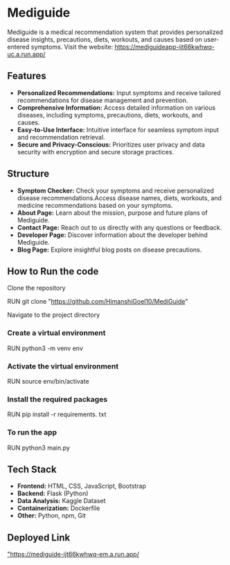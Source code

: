 # Mediguide

Mediguide is a medical recommendation system that provides personalized disease insights, precautions, diets, workouts, and causes based on user-entered symptoms.
Visit the website: https://mediguideapp-ijt66kwhwq-uc.a.run.app/

## Features

- **Personalized Recommendations:** Input symptoms and receive tailored recommendations for disease management and prevention.
- **Comprehensive Information:** Access detailed information on various diseases, including symptoms, precautions, diets, workouts, and causes.
- **Easy-to-Use Interface:** Intuitive interface for seamless symptom input and recommendation retrieval.
- **Secure and Privacy-Conscious:** Prioritizes user privacy and data security with encryption and secure storage practices.

## Structure

- **Symptom Checker:** Check your symptoms and receive personalized disease recommendations.Access disease names, diets, workouts, and medicine recommendations based on your symptoms.
- **About Page:** Learn about the mission, purpose and future plans of Mediguide.
- **Contact Page:** Reach out to us directly with any questions or feedback.
- **Developer Page:** Discover information about the developer behind Mediguide.
- **Blog Page:** Explore insightful blog posts on disease precautions.

## How to Run the code

Clone the repository

RUN git clone "https://github.com/HimanshiGoel10/MediGuide"

Navigate to the project directory

### Create a virtual environment
RUN python3 -m venv env

### Activate the virtual environment 
RUN source env/bin/activate

### Install the required packages 
RUN pip install -r requirements. txt

### To run the app 
RUN python3 main.py 

## Tech Stack

- **Frontend:** HTML, CSS, JavaScript, Bootstrap
- **Backend:** Flask (Python)
- **Data Analysis:** Kaggle Dataset
- **Containerization:** Dockerfile
- **Other:** Python, npm, Git

## Deployed Link

["https://mediguide-ijt66kwhwq-em.a.run.app/
](https://mediguideapp-ijt66kwhwq-uc.a.run.app/)
